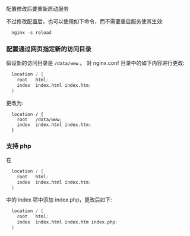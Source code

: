 
配置修改后要重新启动服务

不过修改配置后，也可以使用如下命令，而不需要重启服务使其生效:
```s
  nginx -s reload
```

### 配置通过网页指定新的访问目录

假设新的访问目录是 `/data/www` 。
对 nginx.conf 目录中的如下内容进行更改:
```s
  location / {
    root   html;
    index  index.html index.htm;
  }
```
更改为:
```
  location / {
    root   /data/www;
    index  index.html index.htm;
  }
```

### 支持 php

在
```s
  location / {
    root   html;
    index  index.html index.htm;
  }
```
中的 index 项中添加 index.php，更改后如下:
```s
  location / {
    root   html;
    index  index.html index.htm index.php;
  }
```
